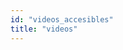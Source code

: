 ```yaml
---
id: "videos_accesibles"
title: "videos"
---
```

<app-tab-bar></app-tab-bar>
<app-paginator-browser ng-controller="resourcePaginatorCtrl">
    <div class="small-12 columns" ng-class="{'end': $last}" ng-repeat="card in elements()">
        <app-card-simple item="card" prefix="node.href"></app-card-simple>
    </div>
</app-paginator-browser>

